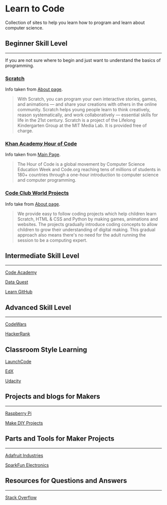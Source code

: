 # Learn to Code

Collection of sites to help you learn how to program and learn about computer science.

## Beginner Skill Level
---
If you are not sure where to begin and just want to understand the basics of programming.

### [Scratch](https://scratch.mit.edu/)

Info taken from [About page](https://scratch.mit.edu/about).
> With Scratch, you can program your own interactive stories, games, and animations — and share your creations with others in the online community.
> Scratch helps young people learn to think creatively, reason systematically, and work collaboratively — essential skills for life in the 21st century.
> Scratch is a project of the Lifelong Kindergarten Group at the MIT Media Lab. It is provided free of charge.

### [Khan Academy Hour of Code](https://www.khanacademy.org/hourofcode)

Info taken from [Main Page](https://www.khanacademy.org/hourofcode).
> The Hour of Code is a global movement by Computer Science Education Week and Code.org reaching tens of millions of students in 180+ countries through a one-hour introduction to computer science and computer programming.

### [Code Club World Projects](https://codeclubprojects.org/en-GB/)

Info take from [About page](https://www.codeclubworld.org/about/).
> We provide easy to follow coding projects which help children learn Scratch, HTML & CSS and Python by making games, animations and websites. The projects gradually introduce coding concepts to allow children to grow their understanding of digital making. This gradual approach also means there's no need for the adult running the session to be a computing expert.

## Intermediate Skill Level
---

[Code Academy](https://www.codecademy.com/)

[Data Quest](https://www.dataquest.io/)

[Learn GitHub](https://services.github.com/on-demand/)

## Advanced Skill Level
---

[CodeWars](https://www.codewars.com/)

[HackerRank](https://www.hackerrank.com/)

## Classroom Style Learning


[LaunchCode](https://www.launchcode.org/)

[EdX](https://www.edx.org/)

[Udacity](https://www.udacity.com/)

## Projects and blogs for Makers
---

[Raspberry Pi](https://www.raspberrypi.org/)

[Make DIY Projects](https://makezine.com/)

## Parts and Tools for Maker Projects
---

[Adafruit Industries](https://www.adafruit.com/)

[SparkFun Electronics](https://www.sparkfun.com/)

## Resources for Questions and Answers
---

[Stack Overflow](https://stackoverflow.com/)